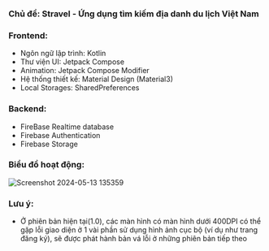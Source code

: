 ### Chủ đề: Stravel - Ứng dụng tìm kiếm địa danh du lịch Việt Nam
### Frontend:
- Ngôn ngữ lập trình: Kotlin
- Thư viện UI: Jetpack Compose
- Animation: Jetpack Compose Modifier
- Hệ thống thiết kế: Material Design (Material3)
- Local Storages: SharedPreferences
### Backend:
- FireBase Realtime database
- Firebase Authentication
- Firebase Storage

### Biểu đồ hoạt động: 
![Screenshot 2024-05-13 135359](https://github.com/nmq2812/Stravel/assets/96787119/1bddc59a-3dc7-4346-8cba-461926bbe2d6)

### Lưu ý:
- Ở phiên bản hiện tại(1.0), các màn hình có màn hình dưới 400DPI có thể gặp lỗi giao diện ở 1 vài phần sử dụng hình ảnh cục bộ (ví dụ như trang đăng ký), sẽ được phát hành bản vá lỗi ở những phiên bản tiếp theo
